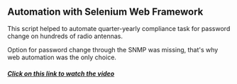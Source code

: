 ######  <h2> Automation with Selenium Web Framework
 
This script helped to automate quarter-yearly compliance task for password change on hundreds of radio antennas.

Option for password change through the SNMP was missing, that's why web automation was the only choice.

<h5><a href="https://arturfatkul.github.io/webautomation-4radio-antennas/">Сlick on this link to watch the video</a></h5>
